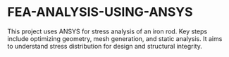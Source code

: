 # FEA-ANALYSIS-USING-ANSYS
This project uses ANSYS for stress analysis of an iron rod. Key steps include optimizing geometry, mesh generation, and static analysis. It aims to understand stress distribution for design and structural integrity.

